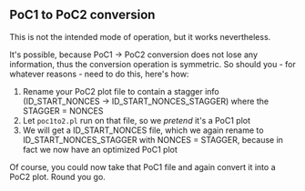 
## PoC1 to PoC2 conversion

This is not the intended mode of operation, but it works nevertheless.

It's possible, because PoC1 -> PoC2 conversion does not lose any
information, thus the conversion operation is symmetric. So should you - for whatever reasons - need to do this, here's how:


1. Rename your PoC2 plot file to contain a stagger info (ID\_START\_NONCES -> ID\_START\_NONCES\_STAGGER) where the STAGGER = NONCES
2. Let `poc1to2.pl` run on that file, so we *pretend* it's a PoC1 plot
3. We will get a ID\_START\_NONCES file, which we again rename to ID\_START\_NONCES\_STAGGER with NONCES = STAGGER, because in fact we now have an optimized PoC1 plot

Of course, you could now take that PoC1 file and again convert it into a PoC2 plot. Round you go.
